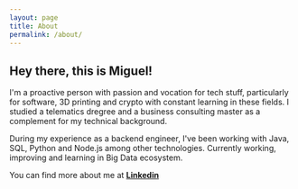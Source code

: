 ```yaml
---
layout: page
title: About
permalink: /about/
---
```


<h2>Hey there, this is Miguel!</h2>

I'm a proactive person with passion and vocation for tech stuff, particularly for software, 3D printing and crypto with constant learning in these fields.
I studied a telematics dregree and a business consulting master as a complement for my technical background.

During my experience as a backend engineer, I've been working with Java, SQL, Python and Node.js among other technologies.
Currently working, improving and learning in Big Data ecosystem.



 You can find more about me at <span style=" font-weight: bold">[Linkedin](https://www.linkedin.com/in/mavilam/)</span>
